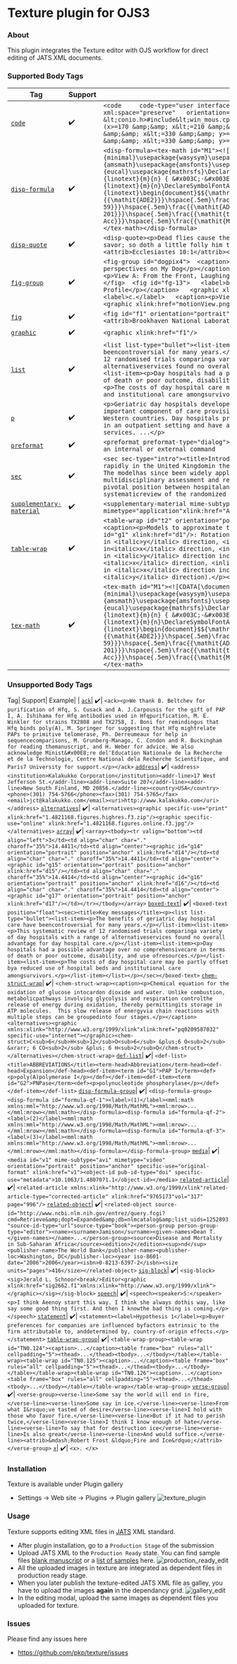 Texture plugin for OJS3
=======================
### About
This plugin integrates the Texture editor with OJS workflow for direct editing of JATS XML documents.
### Supported  Body Tags
Tag| Support| Example| | 
| --- | --- | --- | --- 
[`code`](https://jats.nlm.nih.gov/archiving/tag-library/1.3d1/element/code.html)| :heavy_check_mark:| `<code     code-type="user interface control"   language="C++"  language-version="11"  xml:space="preserve"   orientation="portrait"  position="anchor">#include &lt;conio.h>#include&lt;win_mous.cpp>// Needed for mouse &amp; win functions#defineOK (x>=170 &amp;&amp; x&lt;=210 &amp;&amp; y>=290 &amp;&amp; y&lt;=310)#defineCANCEL (x>=280 &amp;&amp; x&lt;=330 &amp;&amp; y>=290 &amp;&amp; y&lt;=310)#define PUSHME (x>=170 &amp;&amp; x&lt;=330 &amp;&amp; y>=150 &amp;&amp; y&lt;=250)</code>`
[`disp-formula`](https://jats.nlm.nih.gov/archiving/tag-library/1.3d1/element/disp-formula.html)| :heavy_check_mark:| `<disp-formula><tex-math id="M1"><![CDATA[\documentclass[12pt]{minimal}\usepackage{wasysym}\usepackage[substack]{amsmath}\usepackage{amsfonts}\usepackage{amssymb}\usepackage{amsbsy}\usepackage[mathscr]{eucal}\usepackage{mathrsfs}\DeclareFontFamily{T1}{linotext}{}\DeclareFontShape{T1}{linotext}{m}{n} { &#x003C;-&#x003E; linotext }{}\DeclareSymbolFont{linotext}{T1}{linotext}{m}{n}\DeclareSymbolFontAlphabet{\mathLINOTEXT}{linotext}\begin{document}$${\mathrm{Acc/Acc:\hspace{.5em}}}\frac{{\mathit{ade2-202}}}{{\mathit{ADE2}}}\hspace{.5em}\frac{{\mathit{ura3-59}}}{{\mathit{ura3-59}}}\hspace{.5em}\frac{{\mathit{ADE1}}}{{\mathit{adel-201}}}\hspace{.5em}\frac{{\mathit{ter1-Acc}}}{{\mathit{ter1-Acc}}}\hspace{.5em}\frac{{\mathit{MATa}}}{{\mathit{MAT{\alpha}}}}$$\end{document}]]></tex-math></disp-formula>`
[`disp-quote`](https://jats.nlm.nih.gov/archiving/tag-library/1.3d1/element/disp-quote.html)| :heavy_check_mark:| `<disp-quote><p>Dead flies cause the ointment of the apothecary to send forth astinking savor; so doth a little folly him that is in reputationfor wisdom and honour.</p><attrib>Ecclesiastes 10:1</attrib></disp-quote>`
[`fig-group`](https://jats.nlm.nih.gov/archiving/tag-library/1.3d1/element/fig-group.html)| :heavy_check_mark:| `<fig-group id="dogpix4">  <caption><title>Figures 12-14 Bonnie Lassie</title>  <p>Three perspectives on My Dog</p></caption>  <fig id="fg-12">   <label>a.</label>   <caption><p>View A: From the Front, Laughing</p></caption>   <graphic xlink:href="frontView.png"/>  </fig>  <fig id="fg-13">   <label>b.</label>   <caption><p>View B: From the Side, Best Profile</p></caption>   <graphic xlink:href="sideView.png"/>  </fig>  <fig id="fg-14">   <label>c.</label>   <caption><p>View C: In Motion, A Blur on Feet</p></caption>   <graphic xlink:href="motionView.png"/>  </fig></fig-group>`
[`fig`](https://jats.nlm.nih.gov/archiving/tag-library/1.3d1/element/fig.html)| :heavy_check_mark:| `<fig id="f1" orientation="portrait" position="float"><graphic xlink:href="f1"/><attrib>Brookhaven National Laboratory</attrib></fig>`
[`graphic`](https://jats.nlm.nih.gov/archiving/tag-library/1.3d1/element/graphic.html)| :heavy_check_mark:| `<graphic xlink:href="f1"/>`
[`list`](https://jats.nlm.nih.gov/archiving/tag-library/1.3d1/element/list.html)| :heavy_check_mark:| `<list list-type="bullet"><list-item><p>The benefits of geriatric day hospital care have beencontroversial for many years.</p></list-item><list-item><p>This systematic review of 12 randomised trials comparinga variety of day hospitals with a range of alternativeservices found no overall advantage for day hospital care.</p></list-item><list-item><p>Day hospitals had a possible advantage over no comprehensivecare in terms of death or poor outcome, disability, and use ofresources.</p></list-item><list-item><p>The costs of day hospital care may be partly offset bya reduced use of hospital beds and institutional care amongsurvivors.</p></list-item></list>`
[`p`](https://jats.nlm.nih.gov/archiving/tag-library/1.3d1/element/p.html)| :heavy_check_mark:| `<p>Geriatric day hospitals developed rapidly in the United Kingdom in the 1960sas an important component of care provision. The model has since been widelyapplied in several Western countries. Day hospitals provide multidisciplinaryassessment and rehabilitation in an outpatient setting and have a pivotalposition between hospital and home based services. ...</p>`
[`preformat`](https://jats.nlm.nih.gov/archiving/tag-library/1.3d1/element/preformat.html)| :heavy_check_mark:| `<preformat preformat-type="dialog">C:\users\lap make  'make' is not recognized as:    - an internal or external command    - an operable program    - a batch file</preformat>`
[`sec`](https://jats.nlm.nih.gov/archiving/tag-library/1.3d1/element/sec.html)| :heavy_check_mark:| `<sec sec-type="intro"><title>Introduction</title><p>Geriatric day hospitals developed rapidly in the United Kingdomin the 1960s as an important component of care provision. The modelhas since been widely applied in several Western countries. Dayhospitals provide multidisciplinary assessment and rehabilitationin an outpatient setting and have a pivotal position between hospitaland home based services. ... We therefore undertook a systematicreview of the randomized trials of day hospital care.</p></sec>`
[`supplementary-material`](https://jats.nlm.nih.gov/archiving/tag-library/1.3d1/element/supplementary-material.html)| :heavy_check_mark:| `<supplementary-material mime-subtype="zip" mimetype="application"xlink:href="ASASTD.ANSI.ASA.S3.50.supplementary-material.zip"/>`
[`table-wrap`](https://jats.nlm.nih.gov/archiving/tag-library/1.3d1/element/table-wrap.html)| :heavy_check_mark:| `<table-wrap id="t2" orientation="portrait" position="float"><label>Table II.</label><caption><p>Models to approximate the bound frequencies as waves in X→M (<inline-graphic id="g1" xlink:href="d1"/>: Rotational, <inline-graphic id="g2" xlink:href="d2"/>: Vibrate in <italic>y</italic> direction, <inline-graphic id="g3" xlink:href="d3"/>: Vibrate in<italic>x</italic> direction, <inline-graphic id="g4" xlink:href="d4"/>: Vibrate mainly in <italic>y</italic> direction including a small portion of vibration in <italic>x</italic> direction, <inline-graphic id="g5" xlink:href="d5"/>: Vibrate mainly in <italic>x</italic> direction including a small portion of vibration in <italic>y</italic> direction).</p></caption><table border="1">...</table></table-wrap>`
[`tex-math`](https://jats.nlm.nih.gov/archiving/tag-library/1.3d1/element/tex-math.html)| :heavy_check_mark:| `<tex-math id="M1"><![CDATA[\documentclass[12pt]{minimal}\usepackage{wasysym}\usepackage[substack]{amsmath}\usepackage{amsfonts}\usepackage{amssymb}\usepackage{amsbsy}\usepackage[mathscr]{eucal}\usepackage{mathrsfs}\DeclareFontFamily{T1}{linotext}{}\DeclareFontShape{T1}{linotext}{m}{n} { &#x003C;-&#x003E; linotext }{}\DeclareSymbolFont{linotext}{T1}{linotext}{m}{n}\DeclareSymbolFontAlphabet{\mathLINOTEXT}{linotext}\begin{document}$${\mathrm{Acc/Acc:\hspace{.5em}}}\frac{{\mathit{ade2-202}}}{{\mathit{ADE2}}}\hspace{.5em}\frac{{\mathit{ura3-59}}}{{\mathit{ura3-59}}}\hspace{.5em}\frac{{\mathit{ADE1}}}{{\mathit{adel-201}}}\hspace{.5em}\frac{{\mathit{ter1-Acc}}}{{\mathit{ter1-Acc}}}\hspace{.5em}\frac{{\mathit{MATa}}}{{\mathit{MAT{\alpha}}}}$$\end{document}]]></tex-math>`
### Unsupported  Body Tags
Tag| Support| Example| | 
[`ack`](https://jats.nlm.nih.gov/archiving/tag-library/1.3d1/element/ack.html)| :heavy_check_mark:| `<ack><p>We thank B. Beltchev for purification of Hfq, S. Cusack and A. J.Carpousis for the gift of PAP I, A. Ishihama for Hfq antibodies used in Hfqpurification, M. E. Winkler for strains TX2808 and TX2758, I. Boni for remindingus that Hfq binds poly(A), M. Springer for suggesting that Hfq mightrelate PAPs to primitive telomerase, Ph. Derreumeaux for help in sequencecomparisons, M. Grunberg-Manago, C. Condon and R. Buckingham for reading themanuscript, and H. Weber for advice. We also acknowledge Minist&#x00E8;re del'Education Nationale de la Recherche et de la Technologie, Centre National dela Recherche Scientifique, and Paris7 University for support.</p></ack>`
[`address`](https://jats.nlm.nih.gov/archiving/tag-library/1.3d1/element/address.html)| :heavy_check_mark:| `<address><institution>Kalakukko Corporation</institution><addr-line>17 West Jefferson St.</addr-line><addr-line>Suite 207</addr-line><addr-line>New South Finland, MD 20856.</addr-line><country>USA</country><phone>(301) 754-5766</phone><fax>(301) 754-5765</fax><email>jct@kalakukko.com</email><uri>http://www.kalakukko.com</uri></address>`
[`alternatives`](https://jats.nlm.nih.gov/archiving/tag-library/1.3d1/element/alternatives.html)| :heavy_check_mark:| `<alternatives><graphic specific-use="print" xlink:href="1.4821168.figures.highres.f3.zip"/><graphic specific-use="online" xlink:href="1.4821168.figures.online.f3.jpg"/></alternatives>`
[`array`](https://jats.nlm.nih.gov/archiving/tag-library/1.3d1/element/array.html)| :heavy_check_mark:| `<array><tbody><tr valign="bottom"><td align="left">3</td><td align="char" char="." charoff="35%">14.4411</td><td align="center"><graphic id="g14" orientation="portrait" position="anchor" xlink:href="d14"/></td><td align="char" char="." charoff="35%">14.4411</td><td align="center"><graphic id="g15" orientation="portrait" position="anchor" xlink:href="d15"/></td><td align="char" char="." charoff="35%">14.4414</td><td align="center"><graphic id="g16" orientation="portrait" position="anchor" xlink:href="d16"/></td><td align="char" char="." charoff="35%">14.4414</td><td align="center"><graphic id="g17" orientation="portrait" position="anchor" xlink:href="d17"/></td></tr></tbody></array>`
[`boxed-text`](https://jats.nlm.nih.gov/archiving/tag-library/1.3d1/element/boxed-text.html)| :heavy_check_mark:| `<boxed-text position="float"><sec><title>Key messages</title><p><list list-type="bullet"><list-item><p>The benefits of geriatric day hospital care have beencontroversial for many years.</p></list-item><list-item><p>This systematic review of 12 randomised trials comparinga variety of day hospitals with a range of alternativeservices found no overall advantage for day hospital care.</p></list-item><list-item><p>Day hospitals had a possible advantage over no comprehensivecare in terms of death or poor outcome, disability, and use ofresources.</p></list-item><list-item><p>The costs of day hospital care may be partly offset bya reduced use of hospital beds and institutional care amongsurvivors.</p></list-item></list></p></sec></boxed-text>`
[`chem-struct-wrap`](https://jats.nlm.nih.gov/archiving/tag-library/1.3d1/element/chem-struct-wrap.html)| :heavy_check_mark:| `<chem-struct-wrap><caption><p>Chemical equation for the oxidation of glucose intocardon dioxide and water. Unlike combustion, metabolicpathways involving glycolysis and respiration controlthe release of energy during oxidation, thereby permittingits storage in ATP molecules.  This slow release of energyvia chain reactions with multiple steps can be groupedinto four stages.</p></caption><alternatives><graphic xmlns:xlink="http://www.w3.org/1999/xlink"xlink:href="pq0209587032" specific-use="internet"></graphic><chem-struct>C<sub>6</sub>H<sub>12</sub>O<sub>6</sub> &plus;6 O<sub>2</sub> &xrarr; 6 CO<sub>2</sub> &plus; 6 H<sub>2</sub>O</chem-struct></alternatives></chem-struct-wrap>`
[`def-list`](https://jats.nlm.nih.gov/archiving/tag-library/1.3d1/element/def-list.html)| :heavy_check_mark:| `<def-list><title>ABBREVIATIONS</title><term-head>Abbreviation</term-head><def-head>Expansion</def-head><def-item><term id="G1">PAP I</term><def><p>poly(A)polymerase I</p></def></def-item><def-item><term id="G2">PNPase</term><def><p>polynucleotide phosphorylase</p></def></def-item></def-list>`
[`disp-formula-group`](https://jats.nlm.nih.gov/archiving/tag-library/1.3d1/element/disp-formula-group.html)| :heavy_check_mark:| `<disp-formula-group><disp-formula id="formula-qf-1"><label>(1)</label><mml:math xmlns:mml="http://www.w3.org/1998/Math/MathML"><mml:mrow>...</mml:mrow></mml:math></disp-formula><disp-formula id="formula-qf-2"><label>(2)</label><mml:math xmlns:mml="http://www.w3.org/1998/Math/MathML"><mml:mrow>...</mml:mrow></mml:math></disp-formula><disp-formula id="formula-qf-3"><label>(3)</label><mml:math xmlns:mml="http://www.w3.org/1998/Math/MathML"><mml:mrow>...</mml:mrow></mml:math></disp-formula></disp-formula-group>`
[`media`](https://jats.nlm.nih.gov/archiving/tag-library/1.3d1/element/media.html)| :heavy_check_mark:| `<media id="v1" mime-subtype="avi" mimetype="video" orientation="portrait" position="anchor" specific-use="original-format" xlink:href="v1"><object-id pub-id-type="doi" specific-use="metadata">10.1063/1.4807071.1</object-id></media>`
[`related-article`](https://jats.nlm.nih.gov/archiving/tag-library/1.3d1/element/related-article.html)| :heavy_check_mark:| `<related-article xmlns:xlink="http://www.w3.org/1999/xlink"related-article-type="corrected-article" xlink:href="9765173"vol="317" page="996"/>`
[`related-object`](https://jats.nlm.nih.gov/archiving/tag-library/1.3d1/element/related-object.html)| :heavy_check_mark:| `<related-object source-id="http://www.ncbi.nlm.nih.gov/entrez/query.fcgi?cmd=Retrieve&amp;dopt=Expanded&amp;db=nlmcatalog&amp;list_uids=1252893"source-id-type="url"source-type="book"><person-group person-group-type="editor"><name><surname>Jamison</surname><given-names>Dean T.</given-names></name>...</person-group><source>Disease and Mortality in Sub-Saharan Africa</source><edition>2</edition><sup>nd</sup><publisher-name>The World Bank</publisher-name><publisher-loc>Washington, DC</publisher-loc><year iso-8601-date="2006">2006</year><isbn>0-8213-6397-2</isbn><size units="pages">416</size></related-object>`
[`sig-block`](https://jats.nlm.nih.gov/archiving/tag-library/1.3d1/element/sig-block.html)| :heavy_check_mark:| `<sig-block><sig>Jerald L. Schnoor<break/>Editor<graphic xlink:href="sig2662.f1"xmlns:xlink="http://www.w3.org/1999/xlink"></graphic></sig></sig-block>`
[`speech`](https://jats.nlm.nih.gov/archiving/tag-library/1.3d1/element/speech.html)| :heavy_check_mark:| `<speech><speaker>S:</speaker><p>I think Aeenoy start this way. I think she always dothis way, like say some good thing first. And then I knowthe bad thing is coming.</p></speech>`
[`statement`](https://jats.nlm.nih.gov/archiving/tag-library/1.3d1/element/statement.html)| :heavy_check_mark:| `<statement><label>Hypothesis 1</label><p>Buyer preferences for companies are influenced byfactors extrinsic to the firm attributable to, anddetermined by, country-of-origin effects.</p></statement>`
[`table-wrap-group`](https://jats.nlm.nih.gov/archiving/tag-library/1.3d1/element/table-wrap-group.html)| :heavy_check_mark:| `<table-wrap-group><table-wrap id="TN0.124"><caption>...</caption><table frame="box" rules="all" cellpadding="5"><thead>...</thead><tbody>...</tbody></table></table-wrap><table-wrap id="TN0.125"><caption>...</caption><table frame="box" rules="all" cellpadding="5"><thead>...</thead><tbody>...</tbody></table></table-wrap><table-wrap id="TN0.126"><caption>...</caption><table frame="box" rules="all" cellpadding="5"><thead>...</thead><tbody>...</tbody></table></table-wrap></table-wrap-group>`
[`verse-group`](https://jats.nlm.nih.gov/archiving/tag-library/1.3d1/element/verse-group.html)| :heavy_check_mark:| `<verse-group><verse-line>Some say the world will end in fire,</verse-line><verse-line>Some say in ice.</verse-line><verse-line>From what I&rsquo;ve tasted of desire</verse-line><verse-line>I hold with those who favor fire.</verse-line><verse-line>But if it had to perish twice,</verse-line><verse-line>I think I know enough of hate</verse-line><verse-line>To say that for destruction ice</verse-line><verse-line>Is also great</verse-line><verse-line>And would suffice.</verse-line><attrib>&mdash;Robert Frost &ldquo;Fire and Ice&rdquo;</attrib></verse-group>`
[`x`](https://jats.nlm.nih.gov/archiving/tag-library/1.3d1/element/x.html)| :heavy_check_mark:| `<x>. </x>`
### Installation
Texture is available under Plugin gallery
 
* Settings -> Web site -> Plugins -> Plugin gallery 
![texture_plugin](docs/plugin_gallery.png)
### Usage
Texture supports editing XML files in [JATS](https://jats.nlm.nih.gov/archiving/1.1/) XML standard.
* After plugin installation,  go to a `Production Stage` of the submission
* Upload JATS XML to the  `Production Ready` state. You can find sample files [blank manuscript](https://github.com/substance/texture/tree/master/data/blank) or a [list of samples](https://github.com/substance/texture/tree/master/data/) here.
![production_ready_edit](docs/production_ready_edit.png)
* All the uploaded images in texture are integrated as dependent files in production ready stage.
* When you later publish the texture-edited JATS XML file as galley, you have to upload the images **again** in the dependancy grid.
![gallery_edit](docs/galley_edit.png)
* In the editing modal, upload the same images as dependent files you uploaded for texture.  
### Issues
Please find any issues here 
* https://github.com/pkp/texture/issues
